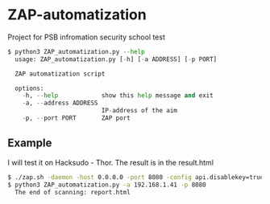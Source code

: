# ZAP-automatization

Project for PSB infromation security school test

```python
$ python3 ZAP_automatization.py --help                
  usage: ZAP_automatization.py [-h] [-a ADDRESS] [-p PORT]

  ZAP automatization script

  options:
    -h, --help            show this help message and exit
    -a, --address ADDRESS
                          IP-address of the aim
    -p, --port PORT       ZAP port

```

## Example

I will test it on Hacksudo - Thor. The result is in the result.html
```bash
$ ./zap.sh -daemon -host 0.0.0.0 -port 8080 -config api.disablekey=true
$ python3 ZAP_automatization.py -a 192.168.1.41 -p 8080
  The end of scanning: report.html

```
